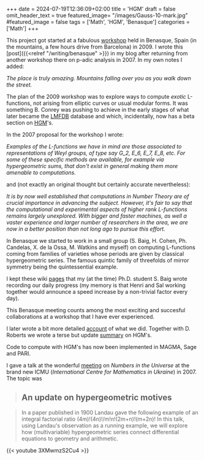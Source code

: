 +++
date = 2024-07-19T12:36:09+02:00
title = 'HGM'
draft = false
omit_header_text = true
featured_image= "/images/Gauss-10-mark.jpg"
#featured_image = false
tags = ['Math', 'HGM', 'Benasque']
categories = ['Math']
+++

This project got started at a fabulous
[workshop](https://www.benasque.org/2009numbers/) held in Benasque,
Spain (in the mountains, a few hours drive from Barcelona) in 2009. I
wrote this [post]({{<relref "/writing/benasque" >}}) in my blog after
returning from another workshop there on p-adic analysis in 2007. In
my own notes I added:

*The place is truly amazing. Mountains falling over you as you walk
 down the street.*  

The plan of the 2009 workshop was to explore ways to compute *exotic*
L-functions, not arising from elliptic curves or usual modular
forms. It was something B. Conrey was pushing to achieve in the early
stages of what later became the [LMFDB](https://www.lmfdb.org)
database and which, incidentally, now has a beta section on
[HGM](https://beta.lmfdb.org/Motive/Hypergeometric/Q/)'s.

In the 2007 proposal for the workshop I wrote:

*Examples of the L-functions we have in mind are those associated to
representations of Weyl groups, of type say G_2, E_6, E_7, E_8,
etc. For some of these specific methods are available, for example via
hypergeometric sums, that don't exist in general making them more
amenable to computations.*

and (not exactly  an original thought but certainly accurate
nevertheless): 

*It is by now well established that computations in Number Theory are
 of crucial importance in advancing the subject. However, it's fair to
 say that the computational and experimental aspects of higher rank
 L-functions remains largely unexplored. With bigger and faster
 machines, as well a vaster experience and larger number of
 researchers in the area, we are now in a better position than not
 long ago to pursue this effort.*


In Benasque we started to work in a small group (S. Baig, H. Cohen,
Ph. Candelas, X. de la Ossa, M. Watkins and myself) on computing
L-functions coming from families of varieties whose periods are given
by classical hypergeometric series. The famous quintic family of
threefolds of mirror symmetry being the quintessential example.

I kept these wiki
[pages](/pdf/hgm/Benasque09_p-adic-L-Functions-Wiki.pdf) that my (at
the time) Ph.D. student S. Baig wrote recording our daily progress (my
memory is that Henri and Sal working together would announce a speed
increase by a non-trivial factor every day).

This Benasque meeting counts among the most exciting and succesful
collaborations at a workshop that I have ever experienced.

I later wrote a bit more detailed [account](/pdf/hgm/benasque09.pdf) of
what we did. Together with D. Roberts we wrote a terse but update
[summary](https://arxiv.org/pdf/2109.00027) on HGM's.

Code to compute with HGM's has now been implemented in MAGMA, Sage and
PARI. 


I gave a talk at the wonderful
[meeting](https://mathcentre.in.ua/en/events/numbers-in-the-universe)
on *Numbers in the Universe* at the brand new ICMU (*International Centre
for Mathematics in Ukraine*) in 2007. The topic was

>## An update on hypergeometric motives

>In a paper published in 1900 Landau gave the following example of an
integral factorial ratio (4m)!(4n)!/m!n!(2m+n)!(m+2n)! In this talk,
using Landau's observation as a running example, we will explore how
(multivariable) hypergeometric series connect differential equations
to geometry and arithmetic. 

{{< youtube 3XMwmzS2Cu4 >}}
